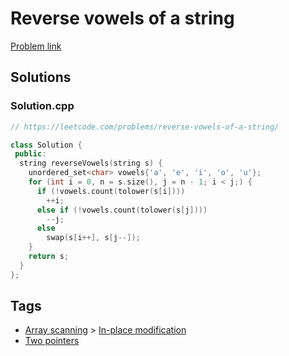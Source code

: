 # Reverse vowels of a string

[Problem link](https://leetcode.com/problems/reverse-vowels-of-a-string/)

## Solutions


### Solution.cpp
```cpp
// https://leetcode.com/problems/reverse-vowels-of-a-string/

class Solution {
 public:
  string reverseVowels(string s) {
    unordered_set<char> vowels{'a', 'e', 'i', 'o', 'u'};
    for (int i = 0, n = s.size(), j = n - 1; i < j;) {
      if (!vowels.count(tolower(s[i])))
        ++i;
      else if (!vowels.count(tolower(s[j])))
        --j;
      else
        swap(s[i++], s[j--]);
    }
    return s;
  }
};
```
## Tags

* [Array scanning](/Collections/array-scanning.md#array-scanning) > [In-place modification](/Collections/array-scanning.md#in-place-modification)
* [Two pointers](/Collections/two-pointers.md#two-pointers)
